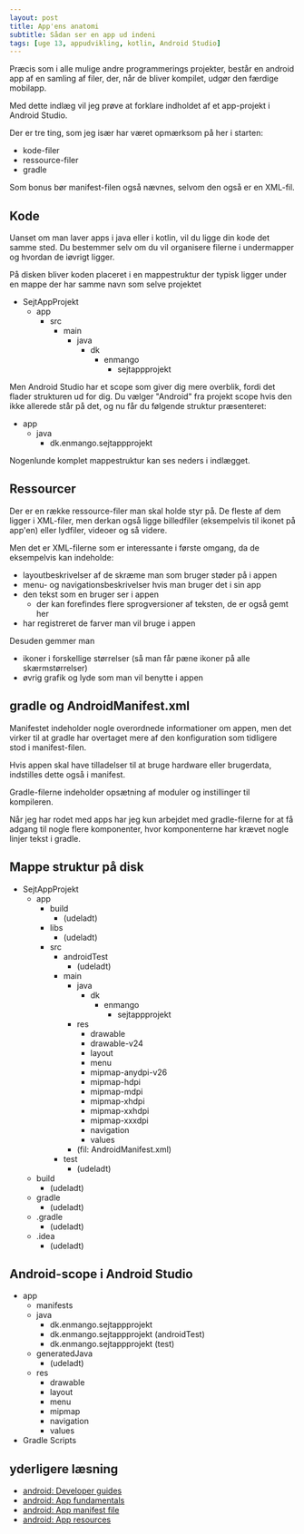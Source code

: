 ```yaml
---
layout: post
title: App'ens anatomi
subtitle: Sådan ser en app ud indeni
tags: [uge 13, appudvikling, kotlin, Android Studio]
---
```


Præcis som i alle mulige andre programmerings projekter, består en android app af en samling af filer, der, når de bliver kompilet, udgør den færdige mobilapp.

Med dette indlæg vil jeg prøve at forklare indholdet af et app-projekt i Android Studio.

Der er tre ting, som jeg især har været opmærksom på her i starten:
- kode-filer
- ressource-filer
- gradle

Som bonus bør manifest-filen også nævnes, selvom den også er en XML-fil.

## Kode
Uanset om man laver apps i java eller i kotlin, vil du ligge din kode det samme sted. Du bestemmer selv om du vil organisere filerne i undermapper og hvordan de iøvrigt ligger.

På disken bliver koden placeret i en mappestruktur der typisk ligger under en mappe der har samme navn som selve projektet
- SejtAppProjekt
  - app
    - src
      - main
        - java
          - dk
            - enmango
              - sejtappprojekt
              
Men Android Studio har et scope som giver dig mere overblik, fordi det flader strukturen ud for dig.
Du vælger "Android" fra projekt scope hvis den ikke allerede står på det, og nu får du følgende struktur præsenteret:
- app
  - java
    - dk.enmango.sejtappprojekt

Nogenlunde komplet mappestruktur kan ses neders i indlægget.

## Ressourcer
Der er en række ressource-filer man skal holde styr på. De fleste af dem ligger i XML-filer, men derkan også ligge billedfiler (eksempelvis til ikonet på app'en) eller lydfiler, videoer og så videre.

Men det er XML-filerne som er interessante i første omgang, da de eksempelvis kan indeholde:
- layoutbeskrivelser af de skræme man som bruger støder på i appen
- menu- og navigationsbeskrivelser hvis man bruger det i sin app
- den tekst som en bruger ser i appen
  - der kan forefindes flere sprogversioner af teksten, de er også gemt her
- har registreret de farver man vil bruge i appen

Desuden gemmer man
- ikoner i forskellige størrelser (så man får pæne ikoner på alle  skærmstørrelser)
- øvrig grafik og lyde som man vil benytte i appen

## gradle og AndroidManifest.xml
Manifestet indeholder nogle overordnede informationer om appen, men det virker til at gradle har overtaget mere af den konfiguration som tidligere stod i manifest-filen. 

Hvis appen skal have tilladelser til at bruge hardware eller brugerdata, indstilles dette også i manifest.


Gradle-filerne indeholder opsætning af moduler og instillinger til kompileren. 

Når jeg har rodet med apps har jeg kun arbejdet med gradle-filerne for at få adgang til nogle flere komponenter, hvor komponenterne har krævet nogle linjer tekst i gradle.


## Mappe struktur på disk
- SejtAppProjekt
  - app
    - build
      - (udeladt)
    - libs
      - (udeladt)
    - src
      - androidTest
        - (udeladt)
      - main
        - java
          - dk
            - enmango
              - sejtappprojekt
        - res
          - drawable
          - drawable-v24
          - layout
          - menu
          - mipmap-anydpi-v26
          - mipmap-hdpi
          - mipmap-mdpi
          - mipmap-xhdpi
          - mipmap-xxhdpi
          - mipmap-xxxdpi
          - navigation
          - values
        - (fil: AndroidManifest.xml)
      - test
        - (udeladt)
  - build
    - (udeladt)
  - gradle
    - (udeladt)
  - .gradle
    - (udeladt)
  - .idea
    - (udeladt)
  


## Android-scope i Android Studio
- app
  - manifests
  - java
    - dk.enmango.sejtappprojekt
    - dk.enmango.sejtappprojekt (androidTest)
    - dk.enmango.sejtappprojekt (test)
  - generatedJava
    - (udeladt)
  - res
    - drawable
    - layout
    - menu
    - mipmap
    - navigation
    - values
- Gradle Scripts  
      


## yderligere læsning
- [android: Developer guides](https://developer.android.com/guide)
- [android: App fundamentals](https://developer.android.com/guide/components/fundamentals)
- [android: App manifest file](https://developer.android.com/guide/topics/manifest/manifest-intro)
- [android: App resources](https://developer.android.com/guide/topics/resources/providing-resources)
